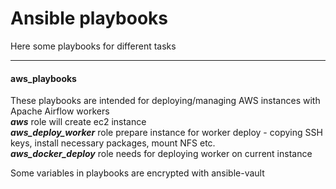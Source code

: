 # Ansible playbooks
Here some playbooks for different tasks <br>
____
#### aws_playbooks
These playbooks are intended for deploying/managing AWS instances with Apache Airflow workers <br>
***aws*** role will create  ec2 instance <br>
***aws_deploy_worker*** role prepare instance for worker deploy - copying SSH keys, install necessary packages, mount NFS etc. <br>
***aws_docker_deploy*** role needs for deploying worker on current instance

Some variables in playbooks are encrypted with ansible-vault
